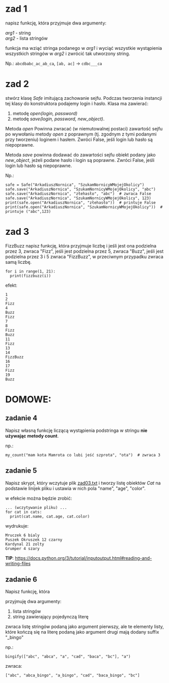 # zad 1

napisz funkcję, która przyjmuje dwa argumenty:

_arg1_ - string   
_arg2_ - lista stringów

funkcja ma wziąć stringa podanego w _arg1_ i wyciąć wszystkie wystąpienia wszystkich stringów w _arg2_ i zwrócić tak utworzony string.


Np.:
`abcdbabc_ac_ab_ca`, `[ab, ac]` -> `cdbc___ca`

# zad 2

stwórz klasę _Safe_ imitującą zachowanie sejfu.
Podczas tworzenia instancji tej klasy do konstruktora podajemy login i hasło.
Klasa ma zawierać:
1. metodę _open(login, password)_ 
1. metodę _save(login, password, new_object)_.

Metoda _open_ Powinna zwracać (w niemutowalnej postaci) zawartość sejfu po wywołaniu metody _open_ z poprawnym
(tj. zgodnym z tymi podanymi przy tworzeniu) loginem i hasłem. Zwróci False, jeśli login lub hasło są niepoprawne.   

Metoda _save_ powinna dodawać do zawartości sejfu obiekt podany jako _new_object_, jeżeli podane hasło i login są poprawne.
Zwróci False, jeśli login lub hasło są niepoprawne. 

Np.: 
```
safe = Safe("ArkadiuszNornica", "SzukamNornicyWMojejOkolicy")
safe.save("ArkadiuszNornica", "SzukamNornicyWMojejOkolicy", "abc")
safe.save("ArkadiuszNornica", "złehasło", "abc")  # zwraca False
safe.save("ArkadiuszNornica", "SzukamNornicyWMojejOkolicy", 123)
print(safe.open("ArkadiuszNornica", "złehasło"))  # printuje False
print(safe.open("ArkadiuszNornica", "SzukamNornicyWMojejOkolicy"))  # printuje ("abc",123)
``` 

# zad 3

FizzBuzz
napisz funkcję, która przyjmuje liczbę i jeśli jest ona podzielna przez 3, zwraca "Fizz", jeśli jest podzielna przez 5, zwraca "Buzz", jeśli jest podzielna przez 3 i 5 zwraca "FizzBuzz", w przeciwnym przypadku zwraca samą liczbę.
```
for i in range(1, 21):
  print(fizzbuzz(i))
```
efekt:
```
1
2
Fizz
4
Buzz
Fizz
7
8
Fizz
Buzz
11
Fizz
13
14
FizzBuzz
16
17
Fizz
19
Buzz
```

# DOMOWE:

## zadanie 4
Napisz własną funkcję liczącą wystąpienia podstringa w stringu __nie używając metody count__.

np.:
```
my_count("mam kota Mamrota co lubi jeść szprota", "ota")  # zwraca 3
```

## zadanie 5
Napisz skrypt, który wczytuje plik [zad03.txt](https://github.com/PythonCoronaCourse/labs03/blob/master/zad03.txt) i tworzy listę obiektów _Cat_ na podstawie linijek pliku i ustawia w nich pola "name", "age", "color".

w efekcie można będzie zrobić:
```
... (wczytywanie pliku) ...
for cat in cats:
  print(cat.name, cat.age, cat.color)
```
wydrukuje:
```
Mruczek 6 bialy
Puszek Okruszek 12 czarny
Kardynal 21 zolty
Grumper 4 szary
```
__TIP__: https://docs.python.org/3/tutorial/inputoutput.html#reading-and-writing-files

## zadanie 6
Napisz funkcję, która

przyjmuję dwa argumenty:
1. lista stringów
1. string zawierający pojedynczą literę

zwraca listę stringów podaną jako argument pierwszy, ale te elementy listy, które kończą się na literę podaną jako argument drugi mają dodany suffix "_bingo"

np.:
```
bingify(["abc", "abca", "a", "cad", "baca", "bc"], "a")
```
zwraca:
```
["abc", "abca_bingo", "a_bingo", "cad", "baca_bingo", "bc"]
```
